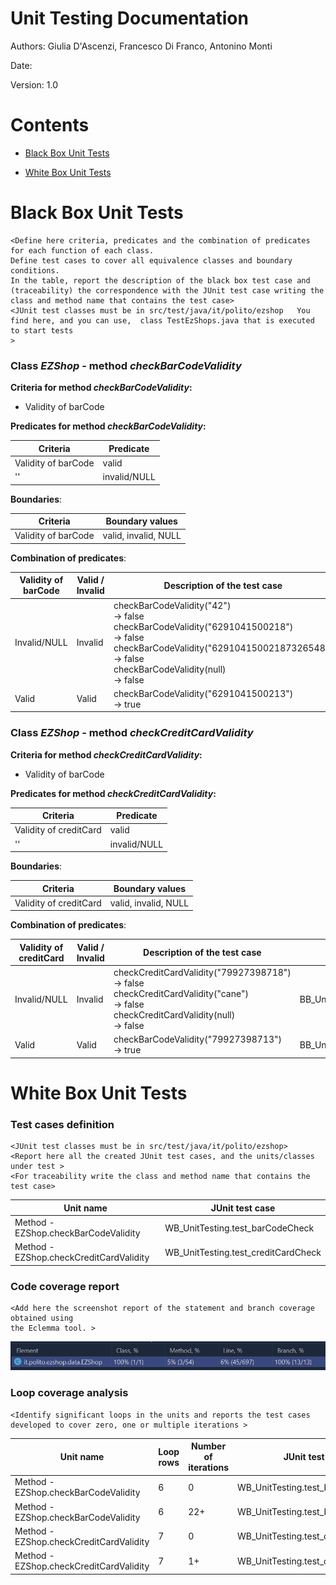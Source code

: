 # Unit Testing Documentation

Authors: Giulia D'Ascenzi, Francesco Di Franco, Antonino Monti

Date:

Version: 1.0

# Contents

- [Black Box Unit Tests](#black-box-unit-tests)


- [White Box Unit Tests](#white-box-unit-tests)


# Black Box Unit Tests

    <Define here criteria, predicates and the combination of predicates for each function of each class.
    Define test cases to cover all equivalence classes and boundary conditions.
    In the table, report the description of the black box test case and (traceability) the correspondence with the JUnit test case writing the 
    class and method name that contains the test case>
    <JUnit test classes must be in src/test/java/it/polito/ezshop   You find here, and you can use,  class TestEzShops.java that is executed  
    to start tests
    >

 ### **Class *EZShop* - method *checkBarCodeValidity***

**Criteria for method *checkBarCodeValidity*:**

 - Validity of barCode

**Predicates for method *checkBarCodeValidity*:**

| Criteria | Predicate |
| -------- | --------- |
| Validity of barCode         | valid           |
| '' | invalid/NULL |

**Boundaries**:

| Criteria | Boundary values |
| -------- | --------------- |
| Validity of barCode       | valid, invalid, NULL |

**Combination of predicates**:


| Validity of barCode | Valid / Invalid | Description of the test case | JUnit test case |
|-------|-------|-------|-------|
|Invalid/NULL|Invalid|checkBarCodeValidity("42")<br/> -> false<br/>checkBarCodeValidity("6291041500218")<br/> -> false<br/>checkBarCodeValidity("62910415002187326548")<br/> -> false<br/>checkBarCodeValidity(null)<br/> -> false|BB_UnitTesting.test_InvalidBarCode|
|Valid|Valid|checkBarCodeValidity("6291041500213")<br/> -> true|BB_UnitTesting.test_ValidBarCode|

 ### **Class *EZShop* - method *checkCreditCardValidity***

**Criteria for method *checkCreditCardValidity*:**

 - Validity of barCode

**Predicates for method *checkCreditCardValidity*:**

| Criteria               | Predicate |
| ---------------------- | --------- |
| Validity of creditCard | valid     |
| ''                     | invalid/NULL   |

**Boundaries**:

| Criteria               | Boundary values |
| ---------------------- | --------------- |
| Validity of creditCard | valid, invalid, NULL  |

**Combination of predicates**:


| Validity of creditCard | Valid / Invalid | Description of the test case                         | JUnit test case                       |
| ---------------------- | --------------- | ---------------------------------------------------- | ------------------------------------- |
| Invalid/NULL                | Invalid         | checkCreditCardValidity("79927398718")<br/> -> false<br/>checkCreditCardValidity("cane")<br/> -> false<br/>checkCreditCardValidity(null)<br/> -> false | BB_UnitTesting.test_InvalidCreditCard |
| Valid                  | Valid           | checkBarCodeValidity("79927398713")<br/> -> true     | BB_UnitTesting.test_ValidCreditCard   |


# White Box Unit Tests

### Test cases definition

    <JUnit test classes must be in src/test/java/it/polito/ezshop>
    <Report here all the created JUnit test cases, and the units/classes under test >
    <For traceability write the class and method name that contains the test case>


| Unit name | JUnit test case |
| -- | -- |
| Method - EZShop.checkBarCodeValidity | WB_UnitTesting.test_barCodeCheck |
| Method - EZShop.checkCreditCardValidity | WB_UnitTesting.test_creditCardCheck |

### Code coverage report

    <Add here the screenshot report of the statement and branch coverage obtained using
    the Eclemma tool. >

![wb_unit_coverage](TestingPNGs/wb_unit_coverage.png)

### Loop coverage analysis

    <Identify significant loops in the units and reports the test cases
    developed to cover zero, one or multiple iterations >

|Unit name | Loop rows | Number of iterations | JUnit test case |
|---|---|---|---|
|Method - EZShop.checkBarCodeValidity|6|0|WB_UnitTesting.test_barCodeCheck|
|Method - EZShop.checkBarCodeValidity|6|22+|WB_UnitTesting.test_barCodeCheck|
|Method - EZShop.checkCreditCardValidity|7|0|WB_UnitTesting.test_creditCardCheck|
|Method - EZShop.checkCreditCardValidity|7|1+|WB_UnitTesting.test_creditCardCheck|

